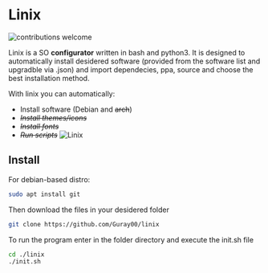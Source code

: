# Linix  

![contributions welcome](https://img.shields.io/badge/contributions-welcome-brightgreen.svg?style=flat)

Linix is a SO **configurator** written in bash and python3. It is designed to automatically install desidered software (provided from the software list and upgradble via .json) and import dependecies, ppa, source and choose the best installation method.

With linix you can automatically:
- Install software (Debian and ~~arch~~)
- *~~Install themes/icons~~*
- ~~*Install fonts*~~
- *~~Run scripts~~*
![Linix](https://i.imgur.com/p5VDxlT.png)
## Install
For debian-based distro:
```bash
sudo apt install git
```

Then download the files in your desidered folder
```bash
git clone https://github.com/Guray00/linix
```

To run the program enter in the folder directory and execute the init.sh file
```bash
cd ./linix
./init.sh
```
